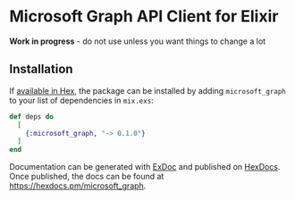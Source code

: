 # Microsoft Graph API Client for Elixir

**Work in progress** - do not use unless you want things to change a lot

## Installation

If [available in Hex](https://hex.pm/docs/publish), the package can be installed
by adding `microsoft_graph` to your list of dependencies in `mix.exs`:

```elixir
def deps do
  [
    {:microsoft_graph, "~> 0.1.0"}
  ]
end
```

Documentation can be generated with [ExDoc](https://github.com/elixir-lang/ex_doc)
and published on [HexDocs](https://hexdocs.pm). Once published, the docs can
be found at <https://hexdocs.pm/microsoft_graph>.
